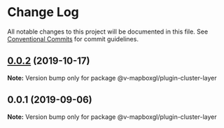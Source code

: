 # Change Log

All notable changes to this project will be documented in this file.
See [Conventional Commits](https://conventionalcommits.org) for commit guidelines.

## [0.0.2](https://github.com/reno-xjb/v-mapboxgl/compare/@v-mapboxgl/plugin-cluster-layer@0.0.1...@v-mapboxgl/plugin-cluster-layer@0.0.2) (2019-10-17)

**Note:** Version bump only for package @v-mapboxgl/plugin-cluster-layer





## 0.0.1 (2019-09-06)

**Note:** Version bump only for package @v-mapboxgl/plugin-cluster-layer
